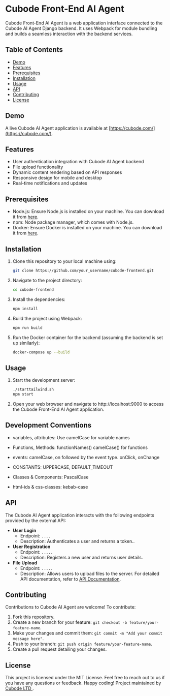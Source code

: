 # Cubode Front-End AI Agent

Cubode Front-End AI Agent is a web application interface connected to the Cubode AI Agent Django backend. It uses Webpack for module bundling and builds a seamless interaction with the backend services.

## Table of Contents

- [Demo](#demo)
- [Features](#features)
- [Prerequisites](#prerequisites)
- [Installation](#installation)
- [Usage](#usage)
- [API](#api)
- [Contributing](#contributing)
- [License](#license)

## Demo

A live Cubode AI Agent application is available at [https://cubode.com/](https://cubode.com/).

## Features

- User authentication integration with Cubode AI Agent backend
- File upload functionality
- Dynamic content rendering based on API responses
- Responsive design for mobile and desktop
- Real-time notifications and updates

## Prerequisites

- Node.js: Ensure Node.js is installed on your machine. You can download it from [here](https://nodejs.org/).
- npm: Node package manager, which comes with Node.js.
- Docker: Ensure Docker is installed on your machine. You can download it from [here](https://www.docker.com/get-started).

## Installation

1. Clone this repository to your local machine using:

   ```bash
   git clone https://github.com/your_username/cubode-frontend.git

2. Navigate to the project directory:

   ```bash
   cd cubode-frontend
   
3. Install the dependencies:
   ```bash
   npm install

4. Build the project using Webpack:

   ```bash
   npm run build

5. Run the Docker container for the backend (assuming the backend is set up similarly):
   ```bash
   docker-compose up --build

## Usage
1. Start the development server:

   ```bash
   ./starttailwind.sh
   npm start

2. Open your web browser and navigate to http://localhost:9000 to access the Cubode Front-End AI Agent application.

## Development Conventions

- variables, attributes: Use camelCase for variable names

- Functions, Methods: functionNames() camelCase() for functions

- events: camelCase, on followed by the event type. onClick, onChange

- CONSTANTS: UPPERCASE, DEFAULT_TIMEOUT

- Classes & Components: PascalCase

- html-ids & css-classes: kebab-case

## API
The Cubode AI Agent  application interacts with the following endpoints provided by the external API:
- **User Login**
  - Endpoint: `....`
  - Description: Authenticates a user and returns a token.. 
- **User Registration**
  - Endpoint: `.....`
  - Description: Registers a new user and returns user details.
- **File Upload**
  - Endpoint: `.....`
  - Description: Allows users to upload files to the server.
For detailed API documentation, refer to [API Documentation](###).

## Contributing
Contributions to Cubode AI Agent are welcome! To contribute:
1. Fork this repository.
2. Create a new branch for your feature: `git checkout -b feature/your-feature-name`.
3. Make your changes and commit them: `git commit -m "Add your commit message here"`.
4. Push to your branch: `git push origin feature/your-feature-name`.
5. Create a pull request detailing your changes.
## License
This project is licensed under the MIT License.
Feel free to reach out to us if you have any questions or feedback. Happy coding!
Project maintained by [Cubode LTD ](####).

